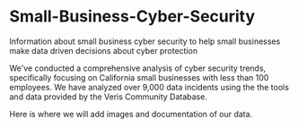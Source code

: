 # Small-Business-Cyber-Security
Information about small business cyber security to help small businesses make data driven decisions about cyber protection

We've conducted a comprehensive analysis of cyber security trends, specifically focusing on California small businesses with less than 100 employees. We have analyzed over 9,000 data incidents using the the tools and data provided by the Veris Community Database. 

Here is where we will add images and documentation of our data. 
